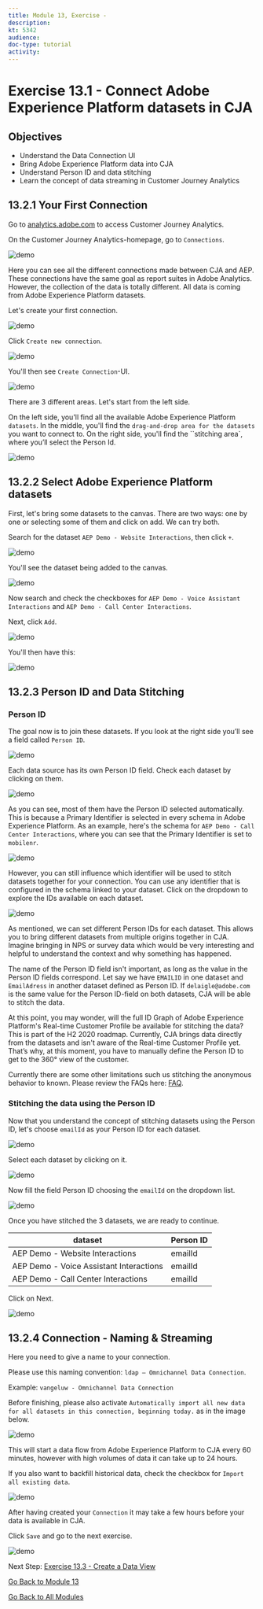 ```yaml
---
title: Module 13, Exercise - 
description: 
kt: 5342
audience: 
doc-type: tutorial
activity: 
---
```


# Exercise 13.1 - Connect Adobe Experience Platform datasets in CJA

## Objectives

- Understand the Data Connection UI
- Bring Adobe Experience Platform data into CJA
- Understand Person ID and data stitching
- Learn the concept of data streaming in Customer Journey Analytics

## 13.2.1 Your First Connection

Go to [analytics.adobe.com](https://analytics.adobe.com) to access Customer Journey Analytics.

On the Customer Journey Analytics-homepage, go to ``Connections``.

![demo](./images/cja2.png)

Here you can see all the different connections made between CJA and AEP. These connections have the same goal as report suites in Adobe Analytics. However, the collection of the data is totally different. All data is coming from Adobe Experience Platform datasets.

Let's create your first connection.

![demo](./images/cja3.png)

Click ``Create new connection``.

![demo](./images/cja4.png)

You'll then see ``Create Connection``-UI.

![demo](./images/cja5.png)

There are 3 different areas. Let's start from the left side.

On the left side, you'll find all the available Adobe Experience Platform ``datasets``.
In the middle, you'll find the ``drag-and-drop area for the datasets`` you want to connect to.
On the right side, you'll find the ``stitching area`, where you’ll select the Person Id.

![demo](./images/cja6.png)

## 13.2.2 Select Adobe Experience Platform datasets

First, let's bring some datasets to the canvas. There are two ways: one by one or selecting some of them and click on add. We can try both.

Search for the dataset ``AEP Demo - Website Interactions``, then click ``+``.

![demo](./images/cja7.png)

You'll see the dataset being added to the canvas.

![demo](./images/cja8.png)

Now search and check the checkboxes for ``AEP Demo - Voice Assistant Interactions`` and ``AEP Demo - Call Center Interactions``.

Next, click ``Add``.

![demo](./images/cja9.png)

You'll then have this:

![demo](./images/cja10.png)

## 13.2.3 Person ID and Data Stitching

### Person ID

The goal now is to join these datasets. If you look at the right side you’ll see a field called ``Person ID``.

![demo](./images/cja11.png)

Each data source has its own Person ID field. Check each dataset by clicking on them.

![demo](./images/cja12.png)

As you can see, most of them have the Person ID selected automatically. This is because a Primary Identifier is selected in every schema in Adobe Experience Platform. As an example, here's the schema for ``AEP Demo - Call Center Interactions``, where you can see that the Primary Identifier is set to ``mobilenr``.

![demo](./images/cja13.png)

However, you can still influence which identifier will be used to stitch datasets together for your connection. You can use any identifier that is configured in the schema linked to your dataset. Click on the dropdown to explore the IDs available on each dataset.

![demo](./images/cja14.png)

As mentioned, we can set different Person IDs for each dataset. This allows you to bring different datasets from multiple origins together in CJA. Imagine bringing in NPS or survey data which would be very interesting and helpful to understand the context and why something has happened.

The name of the Person ID field isn't important, as long as the value in the Person ID fields correspond. Let say we have ``EMAILID`` in one dataset and ``EmailAdress`` in another dataset defined as Person ID. If ``delaigle@adobe.com`` is the same value for the Person ID-field on both datasets, CJA will be able to stitch the data.

At this point, you may wonder, will the full ID Graph of Adobe Experience Platform's Real-time Customer Profile be available for stitching the data? This is part of the H2 2020 roadmap.
Currently, CJA brings data directly from the datasets and isn't aware of the Real-time Customer Profile yet. That’s why, at this moment, you have to manually define the Person ID to get to the 360° view of the customer.

Currently there are some other limitations such us stitching the anonymous behavior to known. Please review the FAQs here: [FAQ](https://docs.adobe.com/content/help/en/analytics-platform/using/cja-overview/cja-faq.html).

### Stitching the data using the Person ID

Now that you understand the concept of stitching datasets using the Person ID, let's choose ``emailId`` as your Person ID for each dataset.

![demo](./images/cja15.png)

Select each dataset by clicking on it.

![demo](./images/cja12.png)

Now fill the field Person ID choosing the ``emailId`` on the dropdown list.

![demo](./images/cja17.png)

Once you have stitched the 3 datasets, we are ready to continue.

|  dataset       | Person ID      |
| ----------------- |-------------|
| AEP Demo - Website Interactions | emailId         |
| AEP Demo - Voice Assistant Interactions | emailId          |
| AEP Demo - Call Center Interactions | emailId         |

Click on Next.

![demo](./images/cja16.png)

## 13.2.4 Connection - Naming & Streaming

Here you need to give a name to your connection.

Please use this naming convention: ``ldap – Omnichannel Data Connection``.

Example: ``vangeluw - Omnichannel Data Connection``

Before finishing, please also activate ``Automatically import all new data for all datasets in this connection, beginning today.`` as in the image below.

![demo](./images/cja19.png)

This will start a data flow from Adobe Experience Platform to CJA every 60 minutes, however with high volumes of data it can take up to 24 hours.

If you also want to backfill historical data, check the checkbox for ``Import all existing data``.

![demo](./images/cja20.png)

After having created your ``Connection`` it may take a few hours before your data is available in CJA.

Click ``Save`` and go to the next exercise.

![demo](./images/cjasave.png)

Next Step: [Exercise 13.3 - Create a Data View](./ex3.md)

[Go Back to Module 13](./README.md)

[Go Back to All Modules](../../README.md)
